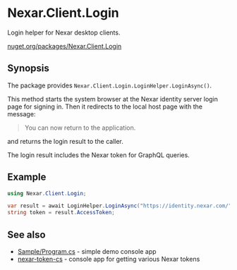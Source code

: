 # Nexar.Client.Login

Login helper for Nexar desktop clients.

[nuget.org/packages/Nexar.Client.Login](https://www.nuget.org/packages/Nexar.Client.Login/)

## Synopsis

The package provides `Nexar.Client.Login.LoginHelper.LoginAsync()`.

This method starts the system browser at the Nexar identity server login page
for signing in. Then it redirects to the local host page with the message:

> You can now return to the application.

and returns the login result to the caller.

The login result includes the Nexar token for GraphQL queries.

## Example

```csharp
using Nexar.Client.Login;

var result = await LoginHelper.LoginAsync("https://identity.nexar.com/");
string token = result.AccessToken;
```

## See also

- [Sample/Program.cs](Sample/Program.cs) - simple demo console app
- [nexar-token-cs](https://github.com/NexarDeveloper/nexar-token-cs) - console app for getting various Nexar tokens
